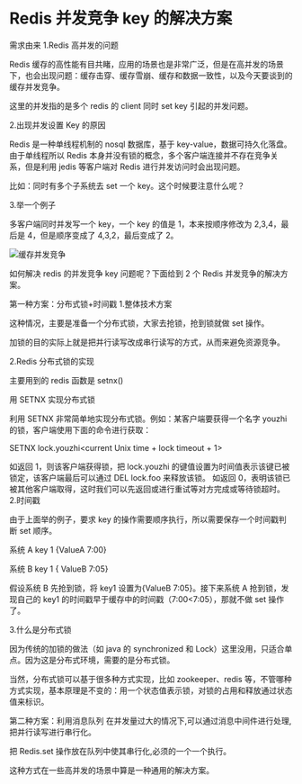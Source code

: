 # Redis 并发竞争 key 的解决方案

需求由来
1.Redis 高并发的问题

Redis 缓存的高性能有目共睹，应用的场景也是非常广泛，但是在高并发的场景下，也会出现问题：缓存击穿、缓存雪崩、缓存和数据一致性，以及今天要谈到的缓存并发竞争。

这里的并发指的是多个 redis 的 client 同时 set key 引起的并发问题。

2.出现并发设置 Key 的原因

Redis 是一种单线程机制的 nosql 数据库，基于 key-value，数据可持久化落盘。由于单线程所以 Redis 本身并没有锁的概念，多个客户端连接并不存在竞争关系，但是利用 jedis 等客户端对 Redis 进行并发访问时会出现问题。

比如：同时有多个子系统去 set 一个 key。这个时候要注意什么呢？

3.举一个例子

多客户端同时并发写一个 key，一个 key 的值是 1，本来按顺序修改为 2,3,4，最后是 4，但是顺序变成了 4,3,2，最后变成了 2。

![缓存并发竞争](./imgs/缓存并发竞争.png)

如何解决 redis 的并发竞争 key 问题呢？下面给到 2 个 Redis 并发竞争的解决方案。

第一种方案：分布式锁+时间戳 1.整体技术方案

这种情况，主要是准备一个分布式锁，大家去抢锁，抢到锁就做 set 操作。

加锁的目的实际上就是把并行读写改成串行读写的方式，从而来避免资源竞争。

2.Redis 分布式锁的实现

主要用到的 redis 函数是 setnx()

用 SETNX 实现分布式锁

利用 SETNX 非常简单地实现分布式锁。例如：某客户端要获得一个名字 youzhi 的锁，客户端使用下面的命令进行获取：

SETNX lock.youzhi<current Unix time + lock timeout + 1>

如返回 1，则该客户端获得锁，把 lock.youzhi 的键值设置为时间值表示该键已被锁定，该客户端最后可以通过 DEL lock.foo 来释放该锁。
如返回 0，表明该锁已被其他客户端取得，这时我们可以先返回或进行重试等对方完成或等待锁超时。 2.时间戳

由于上面举的例子，要求 key 的操作需要顺序执行，所以需要保存一个时间戳判断 set 顺序。

系统 A key 1 {ValueA 7:00}

系统 B key 1 { ValueB 7:05}

假设系统 B 先抢到锁，将 key1 设置为{ValueB 7:05}。接下来系统 A 抢到锁，发现自己的 key1 的时间戳早于缓存中的时间戳（7:00<7:05），那就不做 set 操作了。

3.什么是分布式锁

因为传统的加锁的做法（如 java 的 synchronized 和 Lock）这里没用，只适合单点。因为这是分布式环境，需要的是分布式锁。

当然，分布式锁可以基于很多种方式实现，比如 zookeeper、redis 等，不管哪种方式实现，基本原理是不变的：用一个状态值表示锁，对锁的占用和释放通过状态值来标识。

第二种方案：利用消息队列
在并发量过大的情况下,可以通过消息中间件进行处理,把并行读写进行串行化。

把 Redis.set 操作放在队列中使其串行化,必须的一个一个执行。

这种方式在一些高并发的场景中算是一种通用的解决方案。
